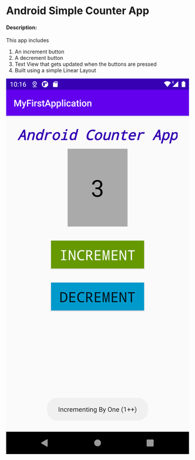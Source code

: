 # Android Simple Counter App
#### Description:
This app includes 
1. An increment button
2. A decrement button
3. Text View that gets updated when the buttons are pressed
4. Built using a simple Linear Layout

![alt text](/CounterAppImage.png)
